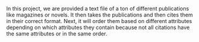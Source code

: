 In this project, we are provided a text file of a ton of different publications like magazines or novels. It then takes the publications and then cites them in their correct format. 
Next, it will order them based on different attributes depending on which attributes they contain because not all citations have the same attributes or in the same order.
